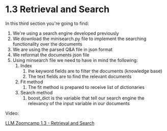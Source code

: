 # 1.3 Retrieval and Search

In this third section you're going to find:

1. We're using a search engine developed previously
2. We download the minisearch.py file to implement the searching functionality over the documents
2. We are using the parsed Q&A file in json format
3. We reformat the documents json file
4. Using minsearch file we need to have in mind the following:
    1. Index
        1. Ihe keyword fields are to filter the documents (knowledge base)
        2. The text fields are to find the relevant documents
    2. Fit method
        1. The fit method is prepared to receive list of dictionaries
    3. Search method
        1. boost_dict is the variable that tell our search engine the relevancy of the input variable in our documents


Video: 

[LLM Zoomcamp 1.3 - Retrieval and Search](https://www.youtube.com/watch?v=olvem333Bqo&list=PL3MmuxUbc_hIB4fSqLy_0AfTjVLpgjV3R&index=3)